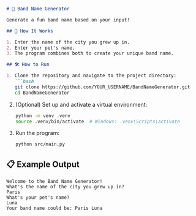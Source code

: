 ```markdown
# 🎸 Band Name Generator

Generate a fun band name based on your input!

## 🚀 How It Works

1. Enter the name of the city you grew up in.  
2. Enter your pet's name.  
3. The program combines both to create your unique band name.

## 🛠 How to Run

1. Clone the repository and navigate to the project directory:
   ```bash
   git clone https://github.com/YOUR_USERNAME/BandNameGenerator.git
   cd BandNameGenerator
   ```

2. (Optional) Set up and activate a virtual environment:
   ```bash
   python -m venv .venv
   source .venv/bin/activate  # Windows: .venv\Scripts\activate
   ```

3. Run the program:
   ```bash
   python src/main.py
   ```

## 📋 Example Output

```
Welcome to the Band Name Generator!
What's the name of the city you grew up in?
Paris
What's your pet's name?
Luna
Your band name could be: Paris Luna
